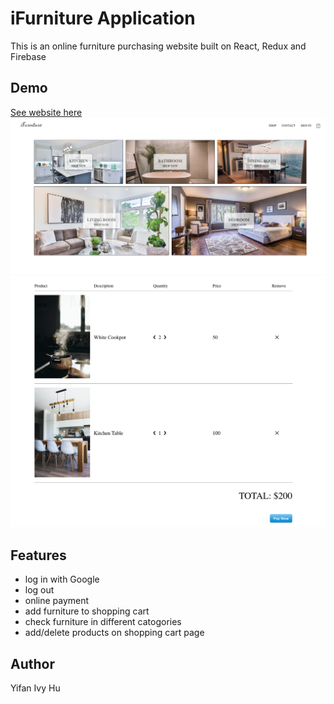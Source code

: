 # iFurniture Application

This is an online furniture purchasing website built on React, Redux and Firebase

## Demo

[See website here](https://ifurniture-react.herokuapp.com)
![homepage](/homepage.png)
![checkout](/checkout.png)

## Features

- log in with Google
- log out
- online payment
- add furniture to shopping cart
- check furniture in different catogories
- add/delete products on shopping cart page


## Author

Yifan Ivy Hu
